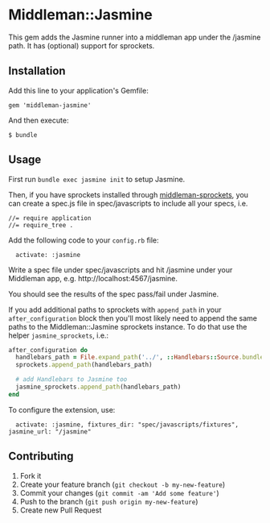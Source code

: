 # Middleman::Jasmine

This gem adds the Jasmine runner into a middleman app under the /jasmine path. 
It has (optional) support for sprockets.

## Installation

Add this line to your application's Gemfile:

    gem 'middleman-jasmine'

And then execute:

    $ bundle

## Usage

First run `bundle exec jasmine init` to setup Jasmine.

Then, if you have sprockets installed through [middleman-sprockets](https://github.com/middleman/middleman-sprockets), you can create a spec.js file in spec/javascripts to include all your specs, i.e.
```
//= require application
//= require_tree .
```

Add the following code to your `config.rb` file:
```
  activate: :jasmine
```

Write a spec file under spec/javascripts and hit /jasmine under your Middleman app, e.g. http://localhost:4567/jasmine.

You should see the results of the spec pass/fail under Jasmine. 

If you add additional paths to sprockets with `append_path` in your `after_configuration` block then you'll most likely need to append the same paths to the Middleman::Jasmine sprockets instance. To do that use the helper `jasmine_sprockets`, i.e.:
```ruby
after_configuration do
  handlebars_path = File.expand_path('../', ::Handlebars::Source.bundled_path)
  sprockets.append_path(handlebars_path)

  # add Handlebars to Jasmine too
  jasmine_sprockets.append_path(handlebars_path)
end
```

To configure the extension, use:
```
  activate: :jasmine, fixtures_dir: "spec/javascripts/fixtures", jasmine_url: "/jasmine"
```

## Contributing

1. Fork it
2. Create your feature branch (`git checkout -b my-new-feature`)
3. Commit your changes (`git commit -am 'Add some feature'`)
4. Push to the branch (`git push origin my-new-feature`)
5. Create new Pull Request
